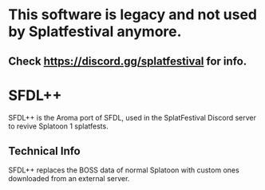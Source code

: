 # This software is legacy and not used by Splatfestival anymore.
## Check https://discord.gg/splatfestival for info.

# SFDL++

SFDL++ is the Aroma port of SFDL, used in the SplatFestival Discord server to revive Splatoon 1 splatfests.

## Technical Info
SFDL++ replaces the BOSS data of normal Splatoon with custom ones downloaded from an external server.
